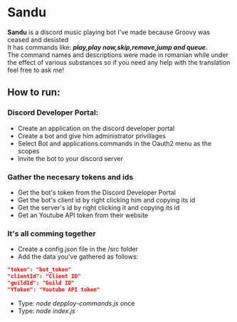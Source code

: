 # Sandu
<strong>Sandu</strong> is a discord music playing bot I've made because Groovy was ceased and desisted </br>
It has commands like: <strong><em>play,play now,skip,remove,jump and queue.</em></strong></br>
The command names and descriptions were made in romanian while under the effect of various substances so if you need any help with the translation feel free to ask me!

## How to run:
  ### Discord Developer Portal:
  - Create an application on the discord developer portal
  - Create a bot and give him administrator privillages
  - Select Bot and applications.commands in the Oauth2 menu as the scopes
  - Invite the bot to your discord server
  ### Gather the necesary tokens and ids
  - Get the bot's token from the Discord Developer Portal 
  - Get the bot's client id by right clicking him and copying its id
  - Get the server's id by right clicking it and copying its id
  - Get an Youtube API token from their website
  ### It's all comming together
  - Create a config.json file in the /src folder
  - Add the data you've gathered as follows:
  ```JSON
"token": "bot_token"
"clientId": "Client ID"
"guildId": "Guild ID"
"YToken": "Youtube API token"
```
  - Type: _node depploy-commands.js_ once
  - Type: _node index.js_